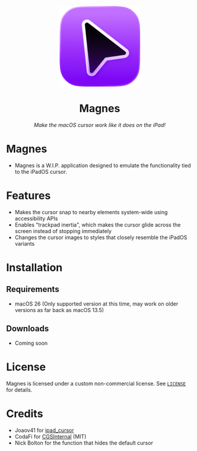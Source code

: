 <div align="center">
   <img width="217" height="217" src="./Magnes/Assets.xcassets/AppIcon.appiconset/icon-iOS-Default-1024x1024@1x.png" alt="Logo">
</div>

<div align="center">
  <h1><b>Magnes</b></h1>
  <p><i>Make the macOS cursor work like it does on the iPad!</i></p>
</div>
<h6 align="center">

# Magnes

- Magnes is a W.I.P. application designed to emulate the functionality tied to the iPadOS cursor.

# Features
- Makes the cursor snap to nearby elements system-wide using accessibility APIs
- Enables "trackpad inertia", which makes the cursor glide across the screen instead of stopping immediately
- Changes the cursor images to styles that closely resemble the iPadOS variants

# Installation

## Requirements
- macOS 26 (Only supported version at this time, may work on older versions as far back as macOS 13.5)

## Downloads
- Coming soon

# License

Magnes is licensed under a custom non-commercial license. See [`LICENSE`](LICENSE) for details.

# Credits
- Joaov41 for [ipad_cursor](https://github.com/Joaov41/ipad_cursor)
- CodaFi for [CGSInternal](https://github.com/NUIKit/CGSInternal) (MIT)
- Nick Bolton for the function that hides the default cursor